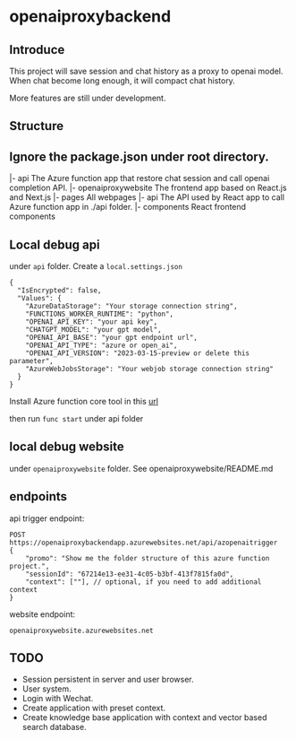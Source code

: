 # openaiproxybackend

## Introduce
This project will save session and chat history as a proxy to openai model. When chat become long enough, it will compact chat history.

More features are still under development.

## Structure
Ignore the package.json under root directory.
-
|- api  The Azure function app that restore chat session and call openai completion API.
|- openaiproxywebsite  The frontend app based on React.js and Next.js
   |- pages  All webpages
      |- api  The API used by React app to call Azure function app in ./api folder.
   |- components  React frontend components

## Local debug api
under `api` folder.
Create a `local.settings.json`
```
{
  "IsEncrypted": false,
  "Values": {
    "AzureDataStorage": "Your storage connection string",
    "FUNCTIONS_WORKER_RUNTIME": "python",
    "OPENAI_API_KEY": "your api key",
    "CHATGPT_MODEL": "your gpt model",
    "OPENAI_API_BASE": "your gpt endpoint url",
    "OPENAI_API_TYPE": "azure or open_ai",
    "OPENAI_API_VERSION": "2023-03-15-preview or delete this parameter",
    "AzureWebJobsStorage": "Your webjob storage connection string"
  }
}
```

Install Azure function core tool in this [url](https://learn.microsoft.com/en-us/azure/azure-functions/functions-run-local?tabs=v4%2Cwindows%2Ccsharp%2Cportal%2Cbash)

then run `func start` under api folder

## local debug website
under `openaiproxywebsite` folder.
See openaiproxywebsite/README.md

## endpoints
api trigger endpoint:
```
POST https://openaiproxybackendapp.azurewebsites.net/api/azopenaitrigger
{
    "promo": "Show me the folder structure of this azure function project.",
    "sessionId": "67214e13-ee31-4c05-b3bf-413f7815fa0d",
    "context": [""], // optional, if you need to add additional context
}
```
website endpoint:
```
openaiproxywebsite.azurewebsites.net
```

## TODO
- Session persistent in server and user browser.
- User system.
- Login with Wechat.
- Create application with preset context.
- Create knowledge base application with context and vector based search database.
